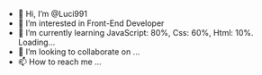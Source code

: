 - 👋 Hi, I’m @Luci991
- 👀 I’m interested in Front-End Developer
- 🌱 I’m currently learning JavaScript: 80%, Css: 60%, Html: 10%. Loading...
- 💞️ I’m looking to collaborate on ...
- 📫 How to reach me ...

<!---
Luci991/Luci991 is a ✨ special ✨ repository because its `README.md` (this file) appears on your GitHub profile.
You can click the Preview link to take a look at your changes.
--->

